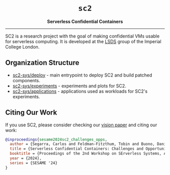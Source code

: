 <div align="center">
  <h1><code>sc2</code></h1>

  <p>
    <strong>Serverless Confidential Containers</strong>
  </p>
  <hr>
</div>

SC2 is a research project with the goal of making confidential VMs usable for
serverless computing. It is developed at the [LSDS](https://lsds.doc.ic.ac.uk/)
group of the Imperial College London.

## Organization Structure

* [sc2-sys/deploy](https://github.com/sc2-sys/deploy) - main entrypoint to deploy SC2 and build patched components.
* [sc2-sys/experiments](https://github.com/sc2-sys/experiments) - experiments and plots for SC2.
* [sc2-sys/applications](https://github.com/sc2-sys/applications) - applications used as workloads for SC2's experiments.

## Citing Our Work

If you use SC2, please consider checking our [vision paper](
https://dl.acm.org/doi/abs/10.1145/3642977.3652097?casa_token=ikkXY0sv32oAAAAA:CSVuwADv22-tlnAX8Q_bZxF4T0IuvMnmc_dzdZfsdS1UUdWzSHDdOyW9goRDtUSA2aDMFK3IaGA)
and citing our work:

```bibtex
@inproceedings{sesame2024sc2_challenges_opps,
  author = {Segarra, Carlos and Feldman-Fitzthum, Tobin and Buono, Daniele and Pietzuch, Peter},
  title = {Serverless Confidential Containers: Challenges and Opportunities},
  booktitle = {Proceedings of the 2nd Workshop on SErverless Systems, Applications and MEthodologies},
  year = {2024},
  series = {SESAME '24}
}
```
